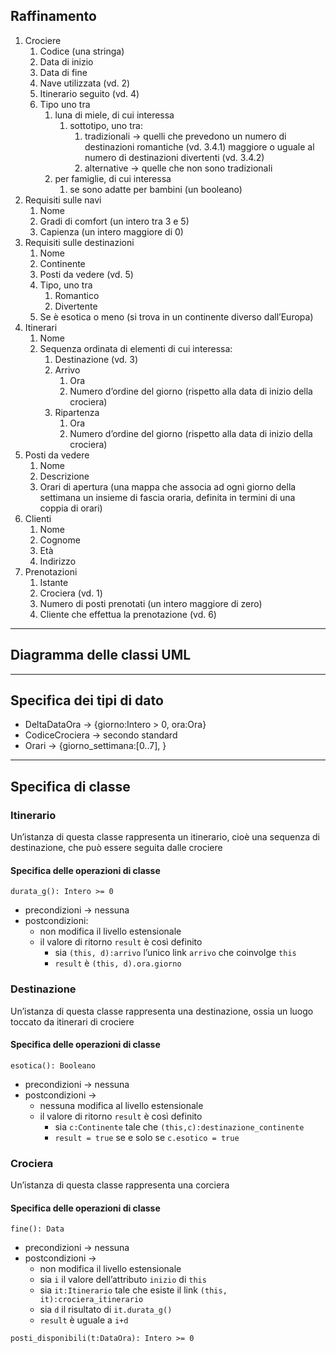 ## Raffinamento
1. Crociere
	1. Codice (una stringa)
	2. Data di inizio
	3. Data di fine
	4. Nave utilizzata (vd. 2)
	5. Itinerario seguito (vd. 4)
	6. Tipo uno tra
		1. luna di miele, di cui interessa
			1. sottotipo, uno tra:
				1. tradizionali → quelli che prevedono un numero di destinazioni romantiche (vd. 3.4.1) maggiore o uguale al numero di destinazioni divertenti (vd. 3.4.2)
				2. alternative → quelle che non sono tradizionali
		2. per famiglie, di cui interessa
			1. se sono adatte per bambini (un booleano)
2. Requisiti sulle navi
	1. Nome
	2. Gradi di comfort (un intero tra 3 e 5)
	3. Capienza (un intero maggiore di 0)
3. Requisiti sulle destinazioni
	1. Nome
	2. Continente
	3. Posti da vedere (vd. 5)
	4. Tipo, uno tra
		1. Romantico
		2. Divertente
	5. Se è esotica o meno (si trova in un continente diverso dall’Europa)
4. Itinerari
	1. Nome
	2. Sequenza ordinata di elementi di cui interessa:
		1. Destinazione (vd. 3)
		2. Arrivo
			1. Ora
			2. Numero d’ordine del giorno (rispetto alla data di inizio della crociera)
		3. Ripartenza
			1. Ora
			2. Numero d’ordine del giorno (rispetto alla data di inizio della crociera)
5. Posti da vedere
	1. Nome
	2. Descrizione
	3. Orari di apertura (una mappa che associa ad ogni giorno della settimana un insieme di fascia oraria, definita in termini di una coppia di orari)
6. Clienti
	1. Nome
	2. Cognome
	3. Età
	4. Indirizzo
7. Prenotazioni
	1. Istante
	2. Crociera (vd. 1)
	3. Numero di posti prenotati (un intero maggiore di zero)
	4. Cliente  che effettua la prenotazione (vd. 6)

---
## Diagramma delle classi UML

---
## Specifica dei tipi di dato
- DeltaDataOra → {giorno:Intero > 0, ora:Ora}
- CodiceCrociera → secondo standard
- Orari → {giorno_settimana:\[0..7\], }

---
## Specifica di classe
### Itinerario
Un’istanza di questa classe rappresenta un itinerario, cioè una sequenza di destinazione, che può essere seguita dalle crociere
#### Specifica delle operazioni di classe
`durata_g(): Intero >= 0`
- precondizioni → nessuna
- postcondizioni:
	- non modifica il livello estensionale
	- il valore di ritorno `result` è così definito
		- sia `(this, d):arrivo` l’unico link `arrivo` che coinvolge `this`
		- `result` è `(this, d).ora.giorno`

### Destinazione
Un’istanza di questa classe rappresenta una destinazione, ossia un luogo toccato da itinerari di crociere
#### Specifica delle operazioni di classe
`esotica(): Booleano`
- precondizioni → nessuna
- postcondizioni →
	- nessuna modifica al livello estensionale
	- il valore di ritorno `result` è così definito
		- sia `c:Continente` tale che `(this,c):destinazione_continente`
		- `result = true` se e solo se `c.esotico = true`

### Crociera
Un’istanza di questa classe rappresenta una corciera
#### Specifica delle operazioni di classe
`fine(): Data`
- precondizioni → nessuna
- postcondizioni →
	- non modifica il livello estensionale
	- sia `i` il valore dell’attributo `inizio` di `this`
	- sia `it:Itinerario` tale che esiste il link `(this, it):crociera_itinerario`
	- sia `d` il risultato di `it.durata_g()`
	- `result` è uguale a `i+d`

`posti_disponibili(t:DataOra): Intero >= 0`
